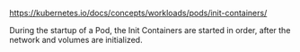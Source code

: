 https://kubernetes.io/docs/concepts/workloads/pods/init-containers/

During the startup of a Pod, the Init Containers are started in order, after the network and volumes are initialized. 
